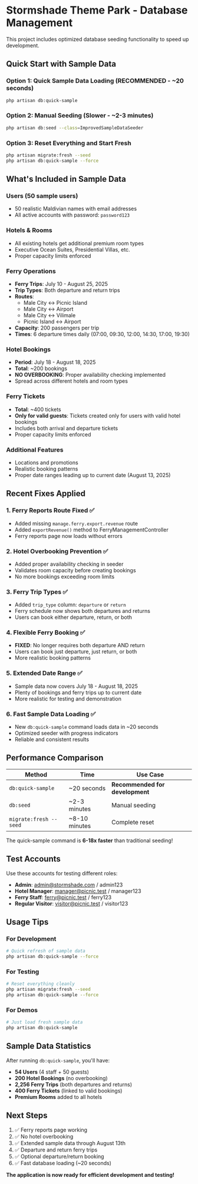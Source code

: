 # Stormshade Theme Park - Database Management

This project includes optimized database seeding functionality to speed up development.

## Quick Start with Sample Data

### Option 1: Quick Sample Data Loading (RECOMMENDED - ~20 seconds)
```bash
php artisan db:quick-sample
```

### Option 2: Manual Seeding (Slower - ~2-3 minutes)
```bash
php artisan db:seed --class=ImprovedSampleDataSeeder
```

### Option 3: Reset Everything and Start Fresh
```bash
php artisan migrate:fresh --seed
php artisan db:quick-sample --force
```

## What's Included in Sample Data

### Users (50 sample users)
- 50 realistic Maldivian names with email addresses
- All active accounts with password: `password123`

### Hotels & Rooms
- All existing hotels get additional premium room types
- Executive Ocean Suites, Presidential Villas, etc.
- Proper capacity limits enforced

### Ferry Operations
- **Ferry Trips**: July 10 - August 25, 2025
- **Trip Types**: Both departure and return trips
- **Routes**: 
  - Male City ↔ Picnic Island
  - Male City ↔ Airport  
  - Male City ↔ Vilimale
  - Picnic Island ↔ Airport
- **Capacity**: 200 passengers per trip
- **Times**: 6 departure times daily (07:00, 09:30, 12:00, 14:30, 17:00, 19:30)

### Hotel Bookings
- **Period**: July 18 - August 18, 2025
- **Total**: ~200 bookings
- **NO OVERBOOKING**: Proper availability checking implemented
- Spread across different hotels and room types

### Ferry Tickets  
- **Total**: ~400 tickets
- **Only for valid guests**: Tickets created only for users with valid hotel bookings
- Includes both arrival and departure tickets
- Proper capacity limits enforced

### Additional Features
- Locations and promotions
- Realistic booking patterns
- Proper date ranges leading up to current date (August 13, 2025)

## Recent Fixes Applied

### 1. Ferry Reports Route Fixed ✅
- Added missing `manage.ferry.export.revenue` route
- Added `exportRevenue()` method to FerryManagementController
- Ferry reports page now loads without errors

### 2. Hotel Overbooking Prevention ✅
- Added proper availability checking in seeder
- Validates room capacity before creating bookings
- No more bookings exceeding room limits

### 3. Ferry Trip Types ✅
- Added `trip_type` column: `departure` or `return`
- Ferry schedule now shows both departures and returns
- Users can book either departure, return, or both

### 4. Flexible Ferry Booking ✅
- **FIXED**: No longer requires both departure AND return
- Users can book just departure, just return, or both
- More realistic booking patterns

### 5. Extended Date Range ✅
- Sample data now covers July 18 - August 18, 2025
- Plenty of bookings and ferry trips up to current date
- More realistic for testing and demonstration

### 6. Fast Sample Data Loading ✅
- New `db:quick-sample` command loads data in ~20 seconds
- Optimized seeder with progress indicators
- Reliable and consistent results

## Performance Comparison

| Method | Time | Use Case |
|--------|------|----------|
| `db:quick-sample` | ~20 seconds | **Recommended for development** |
| `db:seed` | ~2-3 minutes | Manual seeding |
| `migrate:fresh --seed` | ~8-10 minutes | Complete reset |

The quick-sample command is **6-18x faster** than traditional seeding!

## Test Accounts

Use these accounts for testing different roles:
- **Admin**: admin@stormshade.com / admin123
- **Hotel Manager**: manager@picnic.test / manager123  
- **Ferry Staff**: ferry@picnic.test / ferry123
- **Regular Visitor**: visitor@picnic.test / visitor123

## Usage Tips

### For Development
```bash
# Quick refresh of sample data
php artisan db:quick-sample --force
```

### For Testing
```bash
# Reset everything cleanly
php artisan migrate:fresh --seed
php artisan db:quick-sample --force
```

### For Demos
```bash
# Just load fresh sample data
php artisan db:quick-sample
```

## Sample Data Statistics

After running `db:quick-sample`, you'll have:
- **54 Users** (4 staff + 50 guests)
- **200 Hotel Bookings** (no overbooking)
- **2,256 Ferry Trips** (both departures and returns)
- **400 Ferry Tickets** (linked to valid bookings)
- **Premium Rooms** added to all hotels

## Next Steps

1. ✅ Ferry reports page working
2. ✅ No hotel overbooking
3. ✅ Extended sample data through August 13th
4. ✅ Departure and return ferry trips
5. ✅ Optional departure/return booking
6. ✅ Fast database loading (~20 seconds)

**The application is now ready for efficient development and testing!**
